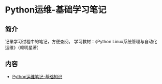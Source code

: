 # Python运维-基础学习笔记

## 简介
记录学习过程中的笔记，方便查阅。
学习教材：《Python Linux系统管理与自动化运维》（赖明星著）
## 内容
- [Python运维笔记-基础知识](https://ebook.big1000.com/14-Python%E7%B3%BB%E7%BB%9F%E7%AE%A1%E7%90%86%E4%B8%8E%E8%87%AA%E5%8A%A8%E5%8C%96%E8%BF%90%E7%BB%B4/01-Python%E8%BF%90%E7%BB%B4-%E5%9F%BA%E7%A1%80%E5%AD%A6%E4%B9%A0%E7%AC%94%E8%AE%B0/01-Python%E8%BF%90%E7%BB%B4%E7%AC%94%E8%AE%B0-%E5%9F%BA%E7%A1%80%E7%9F%A5%E8%AF%86.html)
